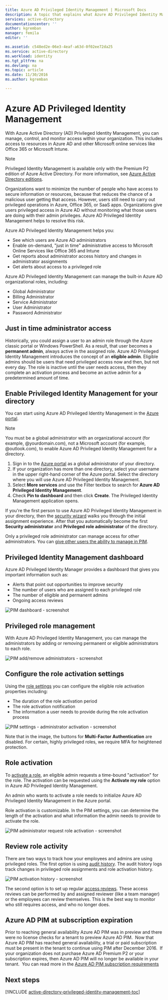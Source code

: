 ```yaml
---
title: Azure AD Privileged Identity Management | Microsoft Docs
description: A topic that explains what Azure AD Privileged Identity Management is and how to use PIM to improve your cloud security.
services: active-directory
documentationcenter: ''
author: kgremban
manager: femila
editor: ''

ms.assetid: c548ed2e-06e3-4eaf-a63d-0f02ee72da25
ms.service: active-directory
ms.workload: identity
ms.tgt_pltfrm: na
ms.devlang: na
ms.topic: article
ms.date: 11/30/2016
ms.author: kgremban

---
```

# Azure AD Privileged Identity Management
With Azure Active Directory (AD) Privileged Identity Management, you can manage, control, and monitor access within your organization. This includes access to resources in Azure AD and other Microsoft online services like Office 365 or Microsoft Intune.  

> [!NOTE]
> Privileged Identity Management is available only with the Premium P2 edition of Azure Active Directory. For more information, see [Azure Active Directory editions](active-directory-editions.md).
>
>

Organizations want to minimize the number of people who have access to secure information or resources, because that reduces the chance of a malicious user getting that access. However, users still need to carry out privileged operations in Azure, Office 365, or SaaS apps. Organizations give users privileged access in Azure AD without monitoring what those users are doing with their admin privileges. Azure AD Privileged Identity Management helps to resolve this risk.  

Azure AD Privileged Identity Management helps you:  

* See which users are Azure AD administrators
* Enable on-demand, "just in time" administrative access to Microsoft Online Services like Office 365 and Intune
* Get reports about administrator access history and changes in administrator assignments
* Get alerts about access to a privileged role

Azure AD Privileged Identity Management can manage the built-in Azure AD organizational roles, including:  

* Global Administrator
* Billing Administrator
* Service Administrator  
* User Administrator
* Password Administrator

## Just in time administrator access
Historically, you could assign a user to an admin role through the Azure classic portal or Windows PowerShell. As a result, that user becomes a **permanent admin**, always active in the assigned role. Azure AD Privileged Identity Management introduces the concept of an **eligible admin**. Eligible admins should be users that need privileged access now and then, but not every day. The role is inactive until the user needs access, then they complete an activation process and become an active admin for a predetermined amount of time.

## Enable Privileged Identity Management for your directory
You can start using Azure AD Privileged Identity Management in the [Azure portal](https://portal.azure.com/).

> [!NOTE]
> You must be a global administrator with an organizational account (for example, @yourdomain.com), not a Microsoft account (for example, @outlook.com), to enable Azure AD Privileged Identity Management for a directory.
>
>

1. Sign in to the [Azure portal](https://portal.azure.com/) as a global administrator of your directory.
2. If your organization has more than one directory, select your username in the upper right-hand corner of the Azure portal. Select the directory where you will use Azure AD Privileged Identity Management.
3. Select **More services** and use the Filter textbox to search for **Azure AD Privileged Identity Management**.
4. Check **Pin to dashboard** and then click **Create**. The Privileged Identity Management application opens.

If you're the first person to use Azure AD Privileged Identity Management in your directory, then the [security wizard](active-directory-privileged-identity-management-security-wizard.md) walks you through the initial assignment experience. After that you automatically become the first **Security administrator** and **Privileged role administrator** of the directory.

Only a privileged role administrator can manage access for other administrators. You can [give other users the ability to manage in PIM](active-directory-privileged-identity-management-how-to-give-access-to-pim.md).

## Privileged Identity Management dashboard
Azure AD Privileged Identity Manager provides a dashboard that gives you important information such as:

* Alerts that point out opportunities to improve security
* The number of users who are assigned to each privileged role  
* The number of eligible and permanent admins
* Ongoing access reviews

![PIM dashboard - screenshot][2]

## Privileged role management
With Azure AD Privileged Identity Management, you can manage the administrators by adding or removing permanent or eligible administrators to each role.

![PIM add/remove administrators - screenshot][3]

## Configure the role activation settings
Using the [role settings](active-directory-privileged-identity-management-how-to-change-default-settings.md) you can configure the eligible role activation properties including:

* The duration of the role activation period
* The role activation notification
* The information a user needs to provide during the role activation process  

![PIM settings - administrator activation - screenshot][4]

Note that in the image, the buttons for **Multi-Factor Authentication** are disabled. For certain, highly privileged roles, we require MFA for heightened protection.

## Role activation
To [activate a role](active-directory-privileged-identity-management-how-to-activate-role.md), an eligible admin requests a time-bound "activation" for the role. The activation can be requested using the **Activate my role** option in Azure AD Privileged Identity Management.

An admin who wants to activate a role needs to initialize Azure AD Privileged Identity Management in the Azure portal.

Role activation is customizable. In the PIM settings, you can determine the length of the activation and what information the admin needs to provide to activate the role.

![PIM administrator request role activation - screenshot][5]

## Review role activity
There are two ways to track how your employees and admins are using privileged roles. The first option is using [audit history](active-directory-privileged-identity-management-how-to-use-audit-log.md). The audit history logs track changes in privileged role assignments and role activation history.

![PIM activation history - screenshot][6]

The second option is to set up regular [access reviews](active-directory-privileged-identity-management-how-to-start-security-review.md). These access reviews can be performed by and assigned reviewer (like a team manager) or the employees can review themselves. This is the best way to monitor who still requires access, and who no longer does.

## Azure AD PIM at subscription expiration
Prior to reaching general availability Azure AD PIM was in preview and there were no license checks for a tenant to preview Azure AD PIM.  Now that Azure AD PIM has reached general availability, a trial or paid subscription must be present in the tenant to continue using PIM after December 2016.  If your organization does not purchase Azure AD Premium P2 or your subscription expires, then Azure AD PIM will no longer be available in your tenant.  You can read more in the [Azure AD PIM subscription requirements](./privileged-identity-management/subscription-requirements.md)

## Next steps
[!INCLUDE [active-directory-privileged-identity-management-toc](../../includes/active-directory-privileged-identity-management-toc.md)]

<!--Image references-->

[1]: ./media/active-directory-privileged-identity-management-configure/PIM_EnablePim.png
[2]: ./media/active-directory-privileged-identity-management-configure/PIM_Dash.png
[3]: ./media/active-directory-privileged-identity-management-configure/PIM_AddRemove.png
[4]: ./media/active-directory-privileged-identity-management-configure/PIM_RoleActivationSettings.png
[5]: ./media/active-directory-privileged-identity-management-configure/PIM_RequestActivation.png
[6]: ./media/active-directory-privileged-identity-management-configure/PIM_ActivationHistory.png
